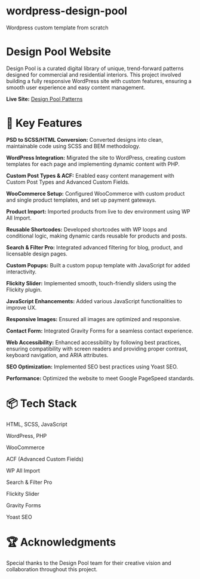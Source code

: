 # wordpress-design-pool
Wordpress custom template from scratch

# Design Pool Website

Design Pool is a curated digital library of unique, trend-forward patterns designed for commercial and residential interiors. This project involved building a fully responsive WordPress site with custom features, ensuring a smooth user experience and easy content management.

**Live Site:** [Design Pool Patterns](https://designpoolpatterns.com/)

# 🚀 Key Features

**PSD to SCSS/HTML Conversion:** Converted designs into clean, maintainable code using SCSS and BEM methodology.

**WordPress Integration:** Migrated the site to WordPress, creating custom templates for each page and implementing dynamic content with PHP.

**Custom Post Types & ACF:** Enabled easy content management with Custom Post Types and Advanced Custom Fields.

**WooCommerce Setup:** Configured WooCommerce with custom product and single product templates, and set up payment gateways.

**Product Import:** Imported products from live to dev environment using WP All Import.

**Reusable Shortcodes:** Developed shortcodes with WP loops and conditional logic, making dynamic cards reusable for products and posts.

**Search & Filter Pro:** Integrated advanced filtering for blog, product, and licensable design pages.

**Custom Popups:** Built a custom popup template with JavaScript for added interactivity.

**Flickity Slider:** Implemented smooth, touch-friendly sliders using the Flickity plugin.

**JavaScript Enhancements:** Added various JavaScript functionalities to improve UX.

**Responsive Images:** Ensured all images are optimized and responsive.

**Contact Form:** Integrated Gravity Forms for a seamless contact experience.

**Web Accessibility:** Enhanced accessibility by following best practices, ensuring compatibility with screen readers and providing proper contrast, keyboard navigation, and ARIA attributes.

**SEO Optimization:** Implemented SEO best practices using Yoast SEO.

**Performance:** Optimized the website to meet Google PageSpeed standards.

# 📦 Tech Stack

HTML, SCSS, JavaScript

WordPress, PHP

WooCommerce

ACF (Advanced Custom Fields)

WP All Import

Search & Filter Pro

Flickity Slider

Gravity Forms

Yoast SEO

# 🏆 Acknowledgments

Special thanks to the Design Pool team for their creative vision and collaboration throughout this project.
